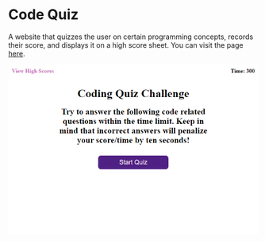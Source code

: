 # Code Quiz

A website that quizzes the user on certain programming concepts, records their score, and displays it on a high score sheet. You can visit the page [here](https://robertareedy.github.io/code-quiz/).

![The Website Page](./assets/images/quizWebsite.PNG)